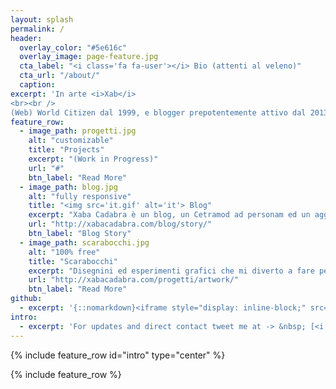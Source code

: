 ```yaml
---
layout: splash
permalink: /
header:
  overlay_color: "#5e616c"
  overlay_image: page-feature.jpg
  cta_label: "<i class='fa fa-user'></i> Bio (attenti al veleno)"
  cta_url: "/about/"
  caption:
excerpt: 'In arte <i>Xab</i>
<br><br />
(Web) World Citizen dal 1999, e blogger prepotentemente attivo dal 2013 su <a href="http://xabacadabra.com/">Xaba Cadabra</a><br /> '
feature_row:
  - image_path: progetti.jpg
    alt: "customizable"
    title: "Projects"
    excerpt: "(Work in Progress)"
    url: "#"
    btn_label: "Read More"
  - image_path: blog.jpg
    alt: "fully responsive"
    title: "<img src='it.gif' alt='it'> Blog"
    excerpt: "Xaba Cadabra è un blog, un Cetramod ad personam ed un aggregatore di tutto quello che combino in rete (o quasi)."
    url: "http://xabacadabra.com/blog/story/"
    btn_label: "Blog Story"
  - image_path: scarabocchi.jpg
    alt: "100% free"
    title: "Scarabocchi"
    excerpt: "Disegnini ed esperimenti grafici che mi diverto a fare per passare il tempo e sperimentare nuovi software"
    url: "http://xabacadabra.com/progetti/artwork/"
    btn_label: "Read More"
github:
  - excerpt: '{::nomarkdown}<iframe style="display: inline-block;" src="https://ghbtns.com/github-btn.html?user=mmistakes&repo=minimal-mistakes&type=star&count=true&size=large" frameborder="0" scrolling="0" width="160px" height="30px"></iframe> <iframe style="display: inline-block;" src="https://ghbtns.com/github-btn.html?user=mmistakes&repo=minimal-mistakes&type=fork&count=true&size=large" frameborder="0" scrolling="0" width="158px" height="30px"></iframe>{:/nomarkdown}'
intro:
  - excerpt: 'For updates and direct contact tweet me at -> &nbsp; [<i class="fa fa-twitter"></i> @xabaras89](https://twitter.com/xabaras89){: .btn .btn--twitter}'
---
```


{% include feature_row id="intro" type="center" %}

{% include feature_row %}
